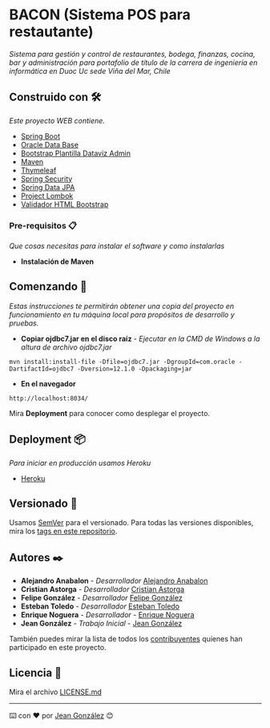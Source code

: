 # BACON (Sistema POS para restautante)

_Sistema para gestión y control de restaurantes, bodega, finanzas, cocina, bar y administración  para portafolio de título de la carrera de ingeniería en informática en Duoc Uc sede Viña del Mar, Chile_

## Construido con 🛠️

_Este proyecto WEB contiene._

* [Spring Boot](https://spring.io/) 
* [Oracle Data Base](https://mvnrepository.com/artifact/com.oracle/ojdbc7/12.1.0.2) 
* [Bootstrap Plantilla Dataviz Admin](http://www.urbanui.com/datavizui/template/index.html) 
* [Maven](https://maven.apache.org/) 
* [Thymeleaf](https:/https://www.thymeleaf.org/) 
* [Spring Security](https://spring.io/projects/spring-security) 
* [Spring Data JPA](https://docs.spring.io/spring-data/jpa/docs/current/reference/html/)
* [Project Lombok](https://mvnrepository.com/artifact/org.projectlombok/lombok)
* [Validador HTML Bootstrap](https://github.com/jeanValverde/validarFormularioConBootstrap)

### Pre-requisitos 📋

_Que cosas necesitas para instalar el software y como instalarlas_

* **Instalación de Maven** 

## Comenzando 🚀

_Estas instrucciones te permitirán obtener una copia del proyecto en funcionamiento en tu máquina local para propósitos de desarrollo y pruebas._

* **Copiar ojdbc7.jar en el disco raíz** - *_Ejecutar en la CMD de Windows a la altura de archivo ojdbc7.jar_*

```
mvn install:install-file -Dfile=ojdbc7.jar -DgroupId=com.oracle -DartifactId=ojdbc7 -Dversion=12.1.0 -Dpackaging=jar
```

* **En el navegador** 

```
http://localhost:8034/
```


Mira **Deployment** para conocer como desplegar el proyecto.


## Deployment 📦

_Para iniciar en producción usamos Heroku_

* [Heroku](https://www.heroku.com/)

## Versionado 📌

Usamos [SemVer](http://semver.org/) para el versionado. Para todas las versiones disponibles, mira los [tags en este repositorio](https://github.com/jeanValverde/Bacon/tags).

## Autores ✒️

* **Alejandro Anabalon** - *Desarrollador* [Alejandro Anabalon](https://github.com/Janoast)
* **Cristian Astorga** - *Desarrollador* [Cristian Astorga](https://github.com/cristian66xd)
* **Felipe González** - *Desarrollador* [Felipe González](https://github.com/felipeigv)
* **Esteban Toledo** - *Desarrollador* [Esteban Toledo](https://github.com/estebanToledo)
* **Enrique Noguera** - *Desarrollador* - [Enrique Noguera](#)
* **Jean González** - *Trabajo Inicial* - [Jean González](https://github.com/jeanValverde)

También puedes mirar la lista de todos los [contribuyentes](https://github.com/jeanValverde/Bacon/contributors) quíenes han participado en este proyecto. 

## Licencia 📄

Mira el archivo [LICENSE.md](LICENSE.md)

---
⌨️ con ❤️ por [Jean González](https://github.com/jeanValverde) 😊
